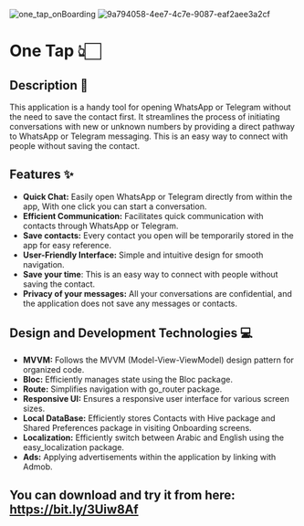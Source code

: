 ![one_tap_onBoarding](https://github.com/aliabdelnaby/one-tap/assets/70640625/b126df1f-4df0-4351-b288-95f150e9430c)
![9a794058-4ee7-4c7e-9087-eaf2aee3a2cf](https://github.com/user-attachments/assets/ee62966a-8b1f-464c-b6bd-37ebb8536a9d)


# One Tap 👆🏻

## Description 📜

This application is a handy tool for opening WhatsApp or Telegram without the need to save the contact first. It streamlines the process of initiating conversations with new or unknown numbers by providing a direct pathway to WhatsApp or Telegram messaging. This is an easy way to connect with people without saving the contact.

## Features ✨
- **Quick Chat:** Easily open WhatsApp or Telegram directly from within the app, With one click you can start a conversation.
- **Efficient Communication:** Facilitates quick communication with contacts through WhatsApp or Telegram.
- **Save contacts:** Every contact you open will be temporarily stored in the app for easy reference.
- **User-Friendly Interface:** Simple and intuitive design for smooth navigation.
- **Save your time**: This is an easy way to connect with people without saving the contact.
- **Privacy of your messages:** All your conversations are confidential, and the application does not save any messages or contacts.

## Design and Development Technologies 💻
- **MVVM:** Follows the MVVM (Model-View-ViewModel) design pattern for organized code.
- **Bloc:** Efficiently manages state using the Bloc package.
- **Route:** Simplifies navigation with go_router package.
- **Responsive UI:** Ensures a responsive user interface for various screen sizes.
- **Local DataBase:** Efficiently stores Contacts with Hive package and Shared Preferences package in visiting Onboarding screens.
- **Localization:** Efficiently switch between Arabic and English using the easy_localization package.
- **Ads:** Applying advertisements within the application by linking with Admob.
 ## You can download and try it from here:  https://bit.ly/3Uiw8Af
